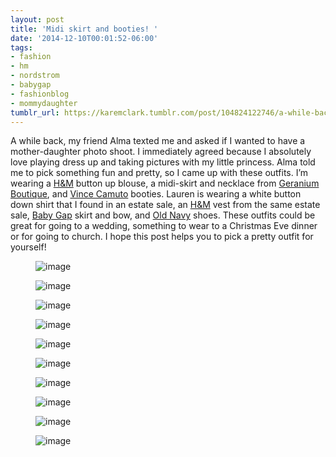 ```yaml
---
layout: post
title: 'Midi skirt and booties! '
date: '2014-12-10T00:01:52-06:00'
tags:
- fashion
- hm
- nordstrom
- babygap
- fashionblog
- mommydaughter
tumblr_url: https://karemclark.tumblr.com/post/104824122746/a-while-back-my-friend-alma-texted-me-and-asked
---
```

A while back, my friend Alma texted me and asked if I wanted to have a mother-daughter photo shoot. I immediately agreed because I absolutely love playing dress up and taking pictures with my little princess. Alma told me to pick something fun and pretty, so I came up with these outfits. I’m wearing a [H&M](http://www.hm.com/us/)&nbsp;button up blouse, a midi-skirt and necklace from [Geranium Boutique](http://geraniumboutique.com/), and [Vince Camuto](http://www.vincecamuto.com/) booties. Lauren is wearing a white button down shirt that I found in an estate sale, an [H&M](http://www.hm.com/us/department/KIDS) vest from the same estate sale, [Baby Gap](http://www.gap.com/browse/subDivision.do?cid=6413&mlink=39813,8846349,MainNav_Toddler&clink=8846349) skirt and bow, and [Old Navy](http://oldnavy.gap.com/browse/division.do?cid=6241&mlink=5151,9121728,Top_nav_TG&clink=9121728) shoes. These outfits could be great for going to a wedding, something to wear to a Christmas Eve dinner or for going to church. I hope this post helps you to pick a pretty outfit for yourself!<figure class="tmblr-full" data-orig-height="750" data-orig-width="499" data-orig-src="https://64.media.tumblr.com/f08819879c605f36260334a9427c47ed/tumblr_inline_ngcq4bDco01t4qra9.jpg"><img src="https://64.media.tumblr.com/d23265e39728a845af8077404cf42e9f/tumblr_inline_pl45gdh2WZ1t4qra9_540.jpg" alt="image" data-orig-height="750" data-orig-width="499" data-orig-src="https://64.media.tumblr.com/f08819879c605f36260334a9427c47ed/tumblr_inline_ngcq4bDco01t4qra9.jpg"></figure>

<figure class="tmblr-full" data-orig-height="333" data-orig-width="500" data-orig-src="https://64.media.tumblr.com/36e84ad1a5eaa487f3bd93e66b4e9b08/tumblr_inline_ngcq50iT4x1t4qra9.jpg"><img src="https://64.media.tumblr.com/ed4b496d7581d878fec915da82ac3854/tumblr_inline_pl45gdZ0JN1t4qra9_540.jpg" alt="image" data-orig-height="333" data-orig-width="500" data-orig-src="https://64.media.tumblr.com/36e84ad1a5eaa487f3bd93e66b4e9b08/tumblr_inline_ngcq50iT4x1t4qra9.jpg"></figure>

<figure class="tmblr-full" data-orig-height="750" data-orig-width="499" data-orig-src="https://64.media.tumblr.com/164db2966f37ed87481807ce6cc19b1c/tumblr_inline_ngcpxkDcyn1t4qra9.jpg"><img src="https://64.media.tumblr.com/b516930b99e68e3c9ad77a6dc33ee3ac/tumblr_inline_pl45gdktJJ1t4qra9_540.jpg" alt="image" data-orig-height="750" data-orig-width="499" data-orig-src="https://64.media.tumblr.com/164db2966f37ed87481807ce6cc19b1c/tumblr_inline_ngcpxkDcyn1t4qra9.jpg"></figure>

<figure class="tmblr-full" data-orig-height="333" data-orig-width="500" data-orig-src="https://64.media.tumblr.com/faf6615c87f411bc7e35c5b03152350e/tumblr_inline_ngcq38ObCC1t4qra9.jpg"><img src="https://64.media.tumblr.com/523a359cdb00db19310ce495cc7c1195/tumblr_inline_pl45gealws1t4qra9_540.jpg" alt="image" data-orig-height="333" data-orig-width="500" data-orig-src="https://64.media.tumblr.com/faf6615c87f411bc7e35c5b03152350e/tumblr_inline_ngcq38ObCC1t4qra9.jpg"></figure>

<figure class="tmblr-full" data-orig-height="750" data-orig-width="499" data-orig-src="https://64.media.tumblr.com/80d54f8dcc747a9c4433f2f1751da678/tumblr_inline_ngcpqcueKn1t4qra9.jpg"><img src="https://64.media.tumblr.com/61ec83d7e2e109a0bf05ef1ffbef842e/tumblr_inline_pl45geAuA11t4qra9_540.jpg" alt="image" data-orig-height="750" data-orig-width="499" data-orig-src="https://64.media.tumblr.com/80d54f8dcc747a9c4433f2f1751da678/tumblr_inline_ngcpqcueKn1t4qra9.jpg"></figure>

<figure class="tmblr-full" data-orig-height="333" data-orig-width="500" data-orig-src="https://64.media.tumblr.com/b189f185b22b4a12ba0f535ae2ea71dd/tumblr_inline_ngcprfNyat1t4qra9.jpg"><img src="https://64.media.tumblr.com/7398fd733ff35b18b43276cf562263ea/tumblr_inline_pl45gfirOl1t4qra9_540.jpg" alt="image" data-orig-height="333" data-orig-width="500" data-orig-src="https://64.media.tumblr.com/b189f185b22b4a12ba0f535ae2ea71dd/tumblr_inline_ngcprfNyat1t4qra9.jpg"></figure>

<figure class="tmblr-full" data-orig-height="750" data-orig-width="499" data-orig-src="https://64.media.tumblr.com/844e3763b2441fd398af36e4777503e1/tumblr_inline_ngcps0UpmD1t4qra9.jpg"><img src="https://64.media.tumblr.com/f18445a6a421d91a5c0034fe4d5389a6/tumblr_inline_pl45gfgyM61t4qra9_540.jpg" alt="image" data-orig-height="750" data-orig-width="499" data-orig-src="https://64.media.tumblr.com/844e3763b2441fd398af36e4777503e1/tumblr_inline_ngcps0UpmD1t4qra9.jpg"></figure>

<figure class="tmblr-full" data-orig-height="333" data-orig-width="500" data-orig-src="https://64.media.tumblr.com/9dff56e82e1fe20e5136e7fbf20796f3/tumblr_inline_ngcpt02gYO1t4qra9.jpg"><img src="https://64.media.tumblr.com/aa285423cab2b4455835d64840746324/tumblr_inline_pl45gfthBL1t4qra9_540.jpg" alt="image" data-orig-height="333" data-orig-width="500" data-orig-src="https://64.media.tumblr.com/9dff56e82e1fe20e5136e7fbf20796f3/tumblr_inline_ngcpt02gYO1t4qra9.jpg"></figure>

<figure class="tmblr-full" data-orig-height="750" data-orig-width="499" data-orig-src="https://64.media.tumblr.com/c2f59ecbd35815496ae3becd95993b49/tumblr_inline_ngcpkqZl9T1t4qra9.jpg"><img src="https://64.media.tumblr.com/edc8b8563e94cb467fb8d8040dfe6be5/tumblr_inline_pl45gf4B2a1t4qra9_540.jpg" alt="image" data-orig-height="750" data-orig-width="499" data-orig-src="https://64.media.tumblr.com/c2f59ecbd35815496ae3becd95993b49/tumblr_inline_ngcpkqZl9T1t4qra9.jpg"></figure>

<figure class="tmblr-full" data-orig-height="750" data-orig-width="499" data-orig-src="https://64.media.tumblr.com/a66a0ddf3d2f8e98834ba4159e8a1cb9/tumblr_inline_ngcpkdKyJb1t4qra9.jpg"><img src="https://64.media.tumblr.com/deda8a30e13908615bf1f0f05b41a1a6/tumblr_inline_pl45ggsXOw1t4qra9_540.jpg" alt="image" data-orig-height="750" data-orig-width="499" data-orig-src="https://64.media.tumblr.com/a66a0ddf3d2f8e98834ba4159e8a1cb9/tumblr_inline_ngcpkdKyJb1t4qra9.jpg"></figure>

